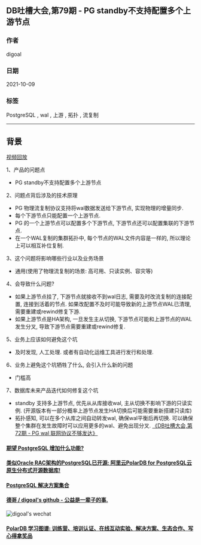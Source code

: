 ## DB吐槽大会,第79期 - PG standby不支持配置多个上游节点  
  
### 作者  
digoal  
  
### 日期  
2021-10-09  
  
### 标签  
PostgreSQL , wal , 上游 , 拓扑 , 流复制    
  
----  
  
## 背景  
[视频回放]()  
  
1、产品的问题点  
- PG standby不支持配置多个上游节点  
  
2、问题点背后涉及的技术原理  
- PG 物理流复制协议支持将wal数据发送给下游节点, 实现物理的增量同步.   
- 每个下游节点只能配置一个上游节点.   
- PG 的一个上游节点可以配置多个下游节点, 下游节点还可以配置集联的下游节点.   
- 在一个WAL复制的集群拓扑中, 每个节点的WAL文件内容是一样的, 所以理论上可以相互补位复制.    
  
3、这个问题将影响哪些行业以及业务场景  
- 通用(使用了物理流复制的场景: 高可用、只读实例、容灾等)  
  
4、会导致什么问题?  
- 如果上游节点挂了, 下游节点就接收不到wal日志, 需要及时改流复制的连接配置, 连接到活着的节点.  如果改配置不及时可能导致新的上游节点WAL已清理, 需要重建或rewind修复下游.   
- 如果上游节点是HA架构, 一旦发生主从切换, 下游节点可能和上游节点的WAL发生分叉, 导致下游节点需要重建或rewind修复.   
  
5、业务上应该如何避免这个坑  
- 及时发现, 人工处理. 或者有自动化运维工具进行发行和处理.   
  
6、业务上避免这个坑牺牲了什么, 会引入什么新的问题  
- 门槛高  
  
7、数据库未来产品迭代如何修复这个坑  
- standby 支持多上游节点, 优先从从库接收wal, 主从切换不影响下游的只读实例. (开源版本有一部分概率上游节点发生HA切换后可能需要重新搭建只读库)    
- 拓扑感知, 可以在多个从库之间自动转发wal, 确保wal平衡后再切换. 可以确保整个集群在发生故障时可以应用更多的wal、避免出现分叉. [《DB吐槽大会,第72期 - PG wal 联网协议不够发达》](../202110/20211004_01.md)    
      
  
#### [期望 PostgreSQL 增加什么功能?](https://github.com/digoal/blog/issues/76 "269ac3d1c492e938c0191101c7238216")
  
  
#### [类似Oracle RAC架构的PostgreSQL已开源: 阿里云PolarDB for PostgreSQL云原生分布式开源数据库!](https://github.com/alibaba/PolarDB-for-PostgreSQL "57258f76c37864c6e6d23383d05714ea")
  
  
#### [PostgreSQL 解决方案集合](https://yq.aliyun.com/topic/118 "40cff096e9ed7122c512b35d8561d9c8")
  
  
#### [德哥 / digoal's github - 公益是一辈子的事.](https://github.com/digoal/blog/blob/master/README.md "22709685feb7cab07d30f30387f0a9ae")
  
  
![digoal's wechat](../pic/digoal_weixin.jpg "f7ad92eeba24523fd47a6e1a0e691b59")
  
  
#### [PolarDB 学习图谱: 训练营、培训认证、在线互动实验、解决方案、生态合作、写心得拿奖品](https://www.aliyun.com/database/openpolardb/activity "8642f60e04ed0c814bf9cb9677976bd4")
  
